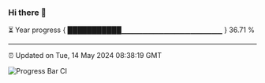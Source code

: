 ### Hi there 👋

⏳ Year progress { ███████████▁▁▁▁▁▁▁▁▁▁▁▁▁▁▁▁▁▁▁ } 36.71 %

---

⏰ Updated on Tue, 14 May 2024 08:38:19 GMT

![Progress Bar CI](https://github.com/IshwaranRudhara/GIT-ACTION/workflows/Progress%20Bar%20CI/badge.svg)
